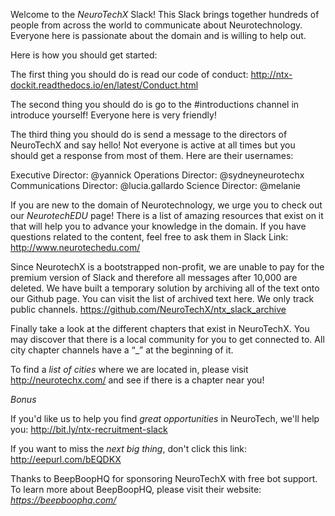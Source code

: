 Welcome to the *NeuroTechX* Slack! This Slack brings together hundreds of people from across the world to communicate about Neurotechnology. Everyone here is passionate about the domain and is willing to help out.

Here is how you should get started:


The first thing you should do is read our code of conduct: 
http://ntx-dockit.readthedocs.io/en/latest/Conduct.html

The second thing you should do is go to the #introductions channel in introduce yourself! Everyone here is very friendly!

The third thing you should do is send a message to the directors of NeuroTechX and say hello! Not everyone is active at all times but you should get a response from most of them. Here are their usernames:

Executive Director: @yannick
Operations Director: @sydneyneurotechx
Communications Director: @lucia.gallardo
Science Director: @melanie


If you are new to the domain of Neurotechnology, we urge you to check out our *NeurotechEDU* page! There is a list of amazing resources that exist on it that will help you to advance your knowledge in the domain. If you have questions related to the content, feel free to ask them in Slack
Link: http://www.neurotechedu.com/

Since NeurotechX is a bootstrapped non-profit, we are unable to pay for the premium version of Slack and therefore all messages after 10,000 are deleted. We have built a temporary solution by archiving all of the text onto our Github page. You can visit the list of archived text here. We only track public channels.
https://github.com/NeuroTechX/ntx_slack_archive


Finally take a look at the different chapters that exist in NeuroTechX. You may discover that there is a local community for you to get connected to.  All city chapter channels have a “_” at the beginning of it.

To find a *list of cities* where we are located in, please visit http://neurotechx.com/ and see if there is a chapter near you!

*Bonus*

If you'd like us to help you find *great opportunities* in NeuroTech, we'll help you:
http://bit.ly/ntx-recruitment-slack

If you want to miss the *next big thing*, don't click this link:
http://eepurl.com/bEQDKX

Thanks to BeepBoopHQ for sponsoring NeuroTechX with free bot support. To learn more about BeepBoopHQ, please visit their website: *https://beepboophq.com/*
